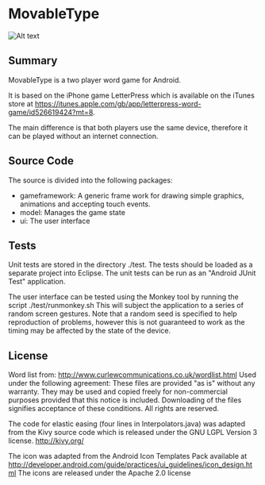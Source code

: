 MovableType
===========

![Alt text](https://raw.github.com/andrewpmsmith/movabletype/master/screenshot.png "Screenshot")

Summary
-------

MovableType is a two player word game for Android.

It is based on the iPhone game LetterPress which is available on the iTunes 
store at https://itunes.apple.com/gb/app/letterpress-word-game/id526619424?mt=8.

The main difference is that both players use the same device, therefore 
it can be played without an internet connection.

Source Code
-----------

The source is divided into the following packages:

- gameframework: A generic frame work for drawing simple graphics, animations and accepting touch events.
- model: Manages the game state
- ui: The user interface

Tests
-----

Unit tests are stored in the directory ./test. The tests should be loaded as a separate
project into Eclipse. The unit tests can be run as an "Android JUnit Test" application.

The user interface can be tested using the Monkey tool by running the script ./test/runmonkey.sh
This will subject the application to a series of random screen gestures. Note that a
random seed is specified to help reproduction of problems, however this is not guaranteed
to work as the timing may be affected by the state of the device.

License
-------

Word list from: http://www.curlewcommunications.co.uk/wordlist.html Used under the
following agreement: These files are provided "as is" without any warranty. They may be
used and copied freely for non-commercial purposes provided that this notice is included.
Downloading of the files signifies acceptance of these conditions. All rights are
reserved.

The code for elastic easing (four lines in Interpolators.java) was adapted from the Kivy
source code which is released under the GNU LGPL Version 3 license. http://kivy.org/

The icon was adapted from the  Android Icon Templates Pack available at
http://developer.android.com/guide/practices/ui_guidelines/icon_design.html
The icons are released under the Apache 2.0 license